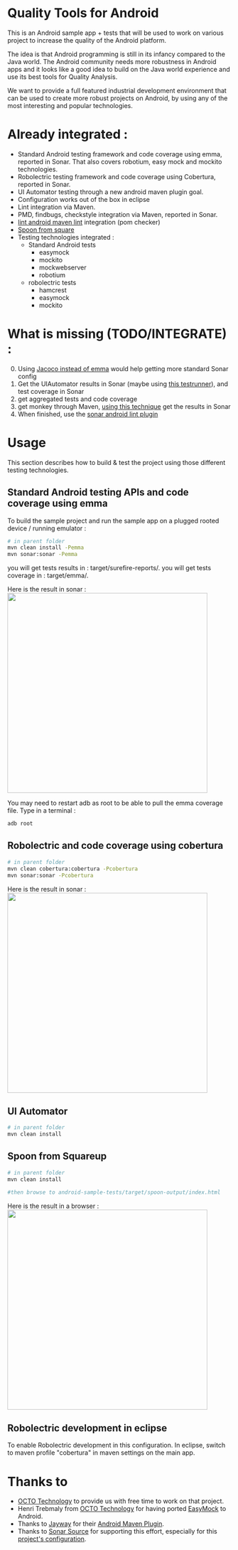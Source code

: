 # Quality Tools for Android


This is an Android sample app + tests that will be used to work on various project to increase the quality of the Android platform.

The idea is that Android programming is still in its infancy compared to the Java world. 
The Android community needs more robustness in Android apps and it looks like a good idea to build on the Java world experience and use its best tools for Quality Analysis.

We want to provide a full featured industrial development environment that can be used to create more
robust projects on Android, by using any of the most interesting and popular technologies.

# Already integrated :

* Standard Android testing framework and code coverage using emma, reported in Sonar. That also covers robotium, easy mock and mockito technologies.
* Robolectric testing framework and code coverage using Cobertura, reported in Sonar.
* UI Automator testing through a new android maven plugin goal.
* Configuration works out of the box in eclipse
* Lint integration via Maven.
* PMD, findbugs, checkstyle integration via Maven, reported in Sonar.
* [lint android maven lint](https://github.com/lewisd32/lint-maven-plugin) integration (pom checker)
* [Spoon from square](https://github.com/square/spoon)
* Testing  technologies integrated : 
    * Standard Android tests   
        * easymock
        * mockito
        * mockwebserver
        * robotium
    * robolectric tests
        * hamcrest 
        * easymock
        * mockito

# What is missing (TODO/INTEGRATE) : 

0. Using [Jacoco instead of emma](https://github.com/jacoco/jacoco/pull/64#issuecomment-12150910) would help getting more standard Sonar config 
1. Get the UIAutomator results in Sonar (maybe using [this testrunner](https://github.com/dpreussler/automator-log-converter)), and test coverage in Sonar
2. get aggregated tests and code coverage 
3. get monkey through Maven, [using this technique](http://stackoverflow.com/questions/3968064/ideas-for-automating-android-monkey-runs) get the results in Sonar
4. When finished, use the [sonar android lint plugin](https://github.com/jeromevdl/sonar-android-lint-plugin) 


# Usage

This section describes how to build & test the project using those different testing technologies.

## Standard Android testing APIs and code coverage using emma

To build the sample project and run the sample app on a plugged rooted device / running emulator : 

```bash
# in parent folder
mvn clean install -Pemma
mvn sonar:sonar -Pemma
```

you will get tests results in : target/surefire-reports/.
you will get tests coverage in : target/emma/.

Here is the result in sonar : 
<img src="https://raw.github.com/stephanenicolas/Quality-Tools-for-Android/master/gfx/screenshot-sonar-emma-config.png" width=450px/>

You may need to restart adb as root to be able to pull the emma coverage file. Type in a terminal :
```bash
adb root
```

## Robolectric and code coverage using cobertura

```bash
# in parent folder
mvn clean cobertura:cobertura -Pcobertura
mvn sonar:sonar -Pcobertura
```
Here is the result in sonar : 
<img src="https://raw.github.com/stephanenicolas/Quality-Tools-for-Android/master/gfx/screenshot-sonar-robolectric-config.png" width=450px/>

## UI Automator 

```bash
# in parent folder
mvn clean install
```

## Spoon from Squareup

```bash
# in parent folder
mvn clean install

#then browse to android-sample-tests/target/spoon-output/index.html
```

Here is the result in a browser : 
<img src="https://raw.github.com/stephanenicolas/Quality-Tools-for-Android/master/gfx/screenshot-spoon.png" width=450px/>

## Robolectric development in eclipse

To enable Robolectric development in this configuration. In eclipse, switch to maven profile "cobertura" in maven settings on the main app.

# Thanks to
 * [OCTO Technology](http://www.octo.com/en) to provide us with free time to work on that project.
 * Henri Trebmaly from [OCTO Technology](http://www.octo.com/en) for having ported [EasyMock](http://www.easymock.org/) to Android.
 * Thanks to [Jayway](http://www.jayway.com/blog) for their [Android Maven Plugin](http://code.google.com/p/maven-android-plugin/).
 * Thanks to [Sonar Source](http://www.sonarsource.org/) for supporting this effort, especially for this [project's configuration](https://github.com/SonarSource/sonar-examples/tree/master/projects/android).
